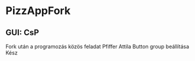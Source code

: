 # PizzAppFork
## GUI: CsP
Fork után a programozás közös feladat
Pfiffer Attila
Button group beállítása
Kész
